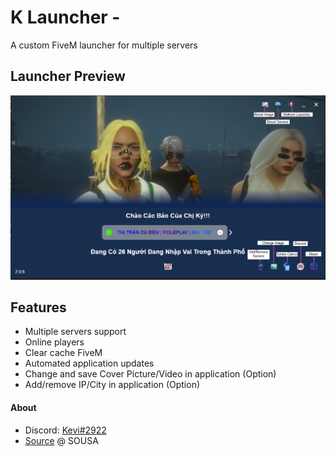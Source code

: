 
# K Launcher - 
 A custom FiveM launcher for multiple servers

## Launcher Preview
![Launcher preview](./preview.png)
## Features
  * Multiple servers support
  * Online players
  * Clear cache FiveM
  * Automated application updates
  * Change and save Cover Picture/Video in application (Option)
  * Add/remove IP/City in application (Option)
  
#### About
  - Discord: [Kevi#2922](https://discordapp.com/users/312463940628119552)
  - [Source](https://github.com/vsousa14/FiveM-Server-Launcher) @ SOUSA
  
